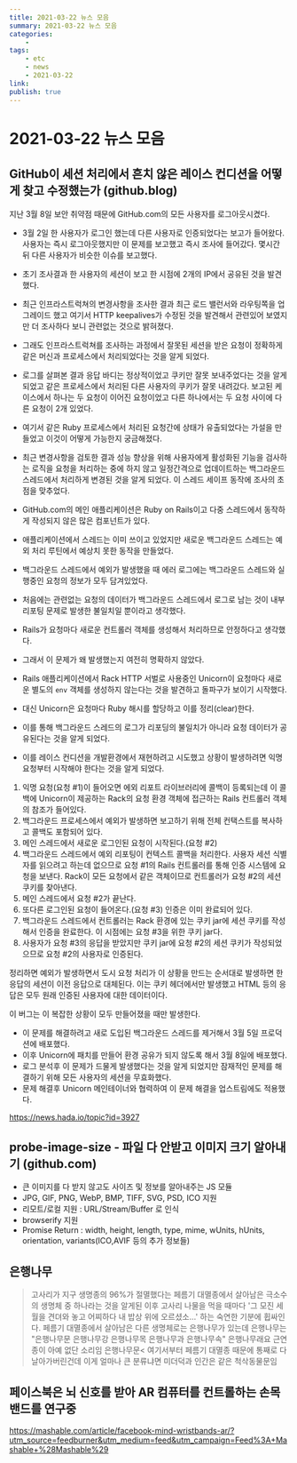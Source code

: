```yaml
---
title: 2021-03-22 뉴스 모음
summary: 2021-03-22 뉴스 모음
categories:
    - 
tags:
    - etc
    - news
    - 2021-03-22
link: 
publish: true
---
```


# 2021-03-22 뉴스 모음

## GitHub이 세션 처리에서 흔치 않은 레이스 컨디션을 어떻게 찾고 수정했는가 (github.blog)

지난 3월 8일 보안 취약점 때문에 GitHub.com의 모든 사용자를 로그아웃시켰다.

- 3월 2일 한 사용자가 로그인 했는데 다른 사용자로 인증되었다는 보고가 들어왔다. 사용자는 즉시 로그아웃했지만 이 문제를 보고했고 즉시 조사에 들어갔다. 몇시간 뒤 다른 사용자가 비슷한 이슈를 보고했다.
- 초기 조사결과 한 사용자의 세션이 보고 한 시점에 2개의 IP에서 공유된 것을 발견했다.
- 최근 인프라스트럭쳐의 변경사항을 조사한 결과 최근 로드 밸런서와 라우팅쪽을 업그레이드 했고 여기서 HTTP keepalives가 수정된 것을 발견해서 관련있어 보였지만 더 조사하다 보니 관련없는 것으로 밝혀졌다.
- 그래도 인프라스트럭쳐를 조사하는 과정에서 잘못된 세션을 받은 요청이 정확하게 같은 머신과 프로세스에서 처리되었다는 것을 알게 되었다.
- 로그를 살펴본 결과 응답 바디는 정상적이었고 쿠키만 잘못 보내주었다는 것을 알게 되었고 같은 프로세스에서 처리된 다른 사용자의 쿠키가 잘못 내려갔다. 보고된 케이스에서 하나는 두 요청이 이어진 요청이었고 다른 하나에서는 두 요청 사이에 다른 요청이 2개 있었다.
- 여기서 같은 Ruby 프로세스에서 처리된 요청간에 상태가 유출되었다는 가설을 만들었고 이것이 어떻게 가능한지 궁금해졌다.
- 최근 변경사항을 검토한 결과 성능 향상을 위해 사용자에게 활성화된 기능을 검사하는 로직을 요청을 처리하는 중에 하지 않고 일정간격으로 업데이트하는 백그라운드 스레드에서 처리하게 변경된 것을 알게 되었다. 이 스레드 세이프 동작에 조사의 초점을 맞추었다.

- GitHub.com의 메인 애플리케이션은 Ruby on Rails이고 다중 스레드에서 동작하게 작성되지 않은 많은 컴포넌트가 있다.
- 애플리케이션에서 스레드는 이미 쓰이고 있었지만 새로운 백그라운드 스레드는 예외 처리 루틴에서 예상치 못한 동작을 만들었다.
- 백그라운드 스레드에서 예외가 발생했을 때 에러 로그에는 백그라운드 스레드와 실행중인 요청의 정보가 모두 담겨있었다. 
- 처음에는 관련없는 요청의 데이터가 백그라운드 스레드에서 로그로 남는 것이 내부 리포팅 문제로 발생한 불일치일 뿐이라고 생각했다. 
- Rails가 요청마다 새로운 컨트롤러 객체를 생성해서 처리하므로 안정하다고 생각했다. 
- 그래서 이 문제가 왜 발생했는지 여전히 명확하지 않았다.

- Rails 애플리케이션에서 Rack HTTP 서벌로 사용중인 Unicorn이 요청마다 새로운 별도의 `env` 객체를 생성하지 않는다는 것을 발견하고 돌파구가 보이기 시작했다.
- 대신 Unicorn은 요청마다 Ruby 해시를 할당하고 이를 정리(clear)한다.
- 이를 통해 백그라운드 스레드의 로그가 리포딩의 불일치가 아니라 요청 데이터가 공유된다는 것을 알게 되었다.
- 이를 레이스 컨디션을 개발환경에서 재현하려고 시도했고 상황이 발생하려면 익명 요청부터 시작해야 한다는 것을 알게 되었다.

1. 익명 요청(요청 #1)이 들어오면 에외 리포트 라이브러리에 콜백이 등록되는데 이 콜백에 Unicorn이 제공하는 Rack의 요청 환경 객체에 접근하는 Rails 컨트롤러 객체의 참조가 들어있다.
2. 백그라운드 프로세스에서 예외가 발생하면 보고하기 위해 전체 컨택스트를 복사하고 콜백도 포함되어 있다.
3. 메인 스레드에서 새로운 로그인된 요청이 시작된다.(요청 #2)
4. 백그라운드 스레드에서 예외 리포팅이 컨텍스트 콜백을 처리한다. 사용자 세션 식별자를 읽으려고 하는데 없으므로 요청 #1의 Rails 컨트롤러를 통해 인증 시스템에 요청을 보낸다. Rack이 모든 요청에서 같은 객체이므로 컨트롤러가 요청 #2의 세션 쿠키를 찾아낸다.
5. 메인 스레드에서 요청 #2가 끝난다.
6. 또다른 로그인된 요청이 들어온다.(요청 #3) 인증은 이미 완료되어 있다.
7. 백그라운드 스레드에서 컨트롤러는 Rack 환경에 있는 쿠키 jar에 세션 쿠키를 작성해서 인증을 완료한다. 이 시점에는 요청 #3을 위한 쿠키 jar다.
8. 사용자가 요청 #3의 응답을 받았지만 쿠키 jar에 요청 #2의 세션 쿠키가 작성되었으므로 요청 #2의 사용자로 인증된다.

정리하면 예외가 발생하면서 도시 요청 처리가 이 상황을 만드는 순서대로 발생하면 한 응답의 세션이 이전 응답으로 대체된다. 이는 쿠키 헤더에서만 발생했고 HTML 등의 응답은 모두 원래 인증된 사용자에 대한 데이터이다.

이 버그는 이 복잡한 상황이 모두 만들어졌을 때만 발생한다.

- 이 문제를 해결하려고 새로 도입된 백그라운드 스레드를 제거해서 3월 5일 프로덕션에 배포했다. 
- 이후 Unicorn에 패치를 만들어 환경 공유가 되지 않도록 해서 3월 8일에 배포했다.
- 로그 분석후 이 문제가 드물게 발생했다는 것을 알게 되었지만 잠재적인 문제를 해결하기 위해 모든 사용자의 세션을 무효화했다.
- 문제 해결후 Unicorn 메인테이너와 협력하여 이 문제 해결을 업스트림에도 적용했다.

<https://news.hada.io/topic?id=3927>

## probe-image-size - 파일 다 안받고 이미지 크기 알아내기 (github.com)

- 큰 이미지를 다 받지 않고도 사이즈 및 정보를 알아내주는 JS 모듈
- JPG, GIF, PNG, WebP, BMP, TIFF, SVG, PSD, ICO 지원
- 리모트/로컬 지원 : URL/Stream/Buffer 로 인식
- browserify 지원
- Promise Return : width, height, length, type, mime, wUnits, hUnits, orientation, variants(ICO,AVIF 등의 추가 정보들)

## 은행나무

> 고사리가 지구 생명종의 96%가 절멸했다는 페름기 대멸종에서 살아남은 극소수의 생명체 중 하나라는 것을 알게된 이후 고사리 나물을 먹을 때마다 '그 모진 세월을 견뎌와 놓고 어찌하다 내 밥상 위에 오르셨소...' 하는 숙연한 기분에 휩싸인다.
> 페름기 대멸종에서 살아남은 다른 생명체로는 은행나무가 있는데 은행나무는 "은행나무문 은행나무강 은행나무목 은행나무과 은행나무속" 은행나무래요 근연종이 아예 없단 소리임
> 은행나무문< 여기서부터 페름기 대멸종 때문에 통째로 다 날아가버린건데 이게 얼마나 큰 분류냐면 미더덕과 인간은 같은 척삭동물문임

## 페이스북은 뇌 신호를 받아 AR 컴퓨터를 컨트롤하는 손목 밴드를 연구중

<https://mashable.com/article/facebook-mind-wristbands-ar/?utm_source=feedburner&utm_medium=feed&utm_campaign=Feed%3A+Mashable+%28Mashable%29>
